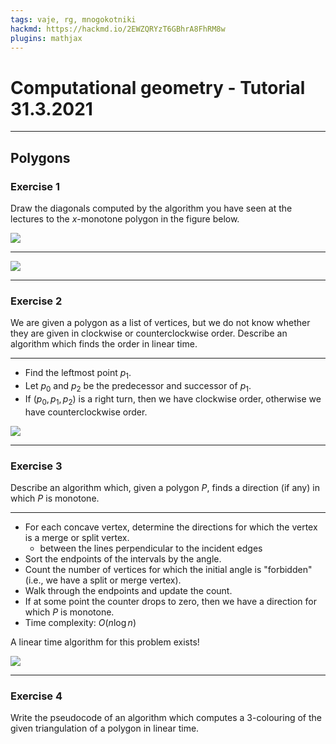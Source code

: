 ```yaml
---
tags: vaje, rg, mnogokotniki
hackmd: https://hackmd.io/2EWZQRYzT6GBhrA8FhRM8w
plugins: mathjax
---
```

# Computational geometry - Tutorial 31.3.2021

---

## Polygons

### Exercise 1

Draw the diagonals computed by the algorithm you have seen at the lectures
to the $x$-monotone polygon in the figure below.

![](https://jaanos.github.io/computational-geometry/notes/2021/2021-03-31/triangulatepolygon1x.png)

----

![](https://jaanos.github.io/computational-geometry/notes/2021/2021-03-31/triangulation.png)

---

### Exercise 2

We are given a polygon as a list of vertices, but we do not know whether they are given in clockwise or counterclockwise order. Describe an algorithm which finds the order in linear time.

----

* Find the leftmost point ${p_1}$.
* Let ${p_0}$ and ${p_2}$ be the predecessor and successor of ${p_1}$.
* If $({p_0}, {p_1}, {p_2})$ is a right turn, then we have clockwise order, otherwise we have counterclockwise order.

![](https://jaanos.github.io/computational-geometry/notes/2021/2021-03-31/ordering.png)

---

### Exercise 3

Describe an algorithm which, given a polygon $P$, finds a direction (if any) in which $P$ is monotone.

----

* For each concave vertex, determine the directions for which the vertex is a merge or split vertex.
  - between the lines perpendicular to the incident edges
* Sort the endpoints of the intervals by the angle.
* Count the number of vertices for which the initial angle is "forbidden" (i.e., we have a split or merge vertex).
* Walk through the endpoints and update the count.
* If at some point the counter drops to zero, then we have a direction for which $P$ is monotone.
* Time complexity: $O(n \log n)$

A linear time algorithm for this problem exists!

![](https://jaanos.github.io/computational-geometry/notes/2021/2021-03-31/monotonicity.png)

---

### Exercise 4

Write the pseudocode of an algorithm which computes a $3$-colouring of the given triangulation of a polygon in linear time.